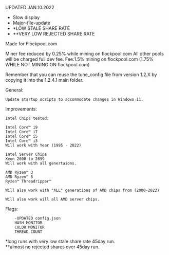 UPDATED JAN.10.2022

- Slow display 
- Major-file-update
- *LOW STALE SHARE RATE 
- **VERY LOW REJECTED SHARE RATE

Made for Flockpool.com

Miner fee reduced by 0.25% while mining on flockpool.com  All other pools will be charged full dev fee.
Fee:1.5% mining on flockpool.com (1.75% WHILE NOT MINING ON flockpool.com) 

Remember that you can reuse the tune_config file from version 1.2.X by copying it into the 1.2.4.1 main folder.

General:

    Update startup scripts to accommodate changes in Windows 11.
    
Improvements:
    
    Intel Chips tested:

    Intel Core™ i9
    Intel Core™ i7 
    Intel Core™ i5
    Intel Core™ i3
    Will work with Year (1995 - 2022)

    Intel Server Chips
    Xeon 2600 to 2699 
    Will work with all genertaions. 

    AMD Ryzen™ 3
    AMD Ryzen™ 5
    Ryzen™ Threadripper™
    
    Will also work with "ALL" generations of AMD chips from (2000-2022)

    Will also work will all AMD server chips.
  
Flags:

        -UPDATED config.json
        HASH MONITOR
        COLOR MONITOR
        THREAD COUNT
        
*long runs with very low stale share rate 45day run.  
**almost no rejected shares over 45day run. 
